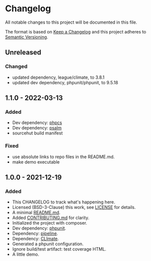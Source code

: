 # Changelog

All notable changes to this project will be documented in this file.

The format is based on [Keep a Changelog](http://keepachangelog.com/en/1.0.0/) and this project adheres to [Semantic
Versioning](http://semver.org/spec/v2.0.0.html).

## Unreleased
### Changed
- updated dependency, league/climate, to 3.8.1
- updated dev dependency, phpunit/phpunit, to 9.5.18

## 1.1.0 - 2022-03-13
### Added
- Dev dependency: [phpcs](https://github.com/squizlabs/PHP_CodeSniffer)
- Dev dependency: [psalm](https://psalm.dev)
- sourcehut build manifest

### Fixed
- use absolute links to repo files in the README.md.
- make demo executable

## 1.0.0 - 2021-12-19
### Added
- This CHANGELOG to track what's happening here.
- Licensed (BSD-3-Clause) this work, see [LICENSE](LICENSE) for details.
- A minimal [README.md](README.md).
- Added [CONTRIBUTING.md](CONTRIBUTING.md) for clarity.
- Initialized the project with composer.
- Dev dependency: [phpunit](https://phpunit.de/).
- Dependency: [pipeline](https://pipeline.thephpleague.com/).
- Dependency: [CLImate](https://climate.thephpleague.com/).
- Generated a phpunit configuration.
- Ignore build/test artifact: test coverage HTML.
- A little demo.
